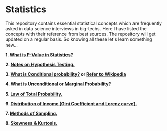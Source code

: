 # Statistics

This repository contains essential statistical concepts which are frequently asked in data science interviews in big-techs. Here I have listed the concepts with their reference from best sources. The repository will get updated on a regular basis. So knowing all these let's learn something new... 

**1. [What is P-Value in Statistics?](https://www.investopedia.com/terms/p/p-value.asp)**

**2. [Notes on Hypothesis Testing.](https://drive.google.com/file/d/1hoTUxRbYUuEpMBltkhahlzSpZVl1v4Fv/view?usp=sharing)**

**3. [What is Conditional probability?](https://www.investopedia.com/terms/c/conditional_probability.asp) or [Refer to Wikipedia](https://en.wikipedia.org/wiki/Conditional_probability)**

**4. [What is Unconditional or Marginal Probability?](https://corporatefinanceinstitute.com/resources/knowledge/other/unconditional-probability/)**

**5. [Law of Total Probability.](https://corporatefinanceinstitute.com/resources/knowledge/other/total-probability-rule/)**

**6. [Distribution of Income (Gini Coefficient and Lorenz curve).](https://www.sparknotes.com/economics/micro/incomedistribution/section1/)**

**7. [Methods of Sampling.](https://www.healthknowledge.org.uk/public-health-textbook/research-methods/1a-epidemiology/methods-of-sampling-population)**

**8. [Skewness & Kurtosis.](https://brownmath.com/stat/shape.htm)**
